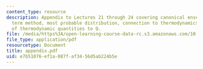 ```yaml
---
content_type: resource
description: Appendix to Lectures 21 through 24 covering canonical ensemble, maximum
  term method, most probable distribution, connection to thermodynamics, and relation
  of thermodynamic quantities to Q.
file: /media/https%3A/open-learning-course-data-rc.s3.amazonaws.com/10-40-chemical-engineering-thermodynamics-fall-2003/e7b51076ef1a087faf3456d5ab224b5e_appendix.pdf
file_type: application/pdf
resourcetype: Document
title: appendix.pdf
uid: e7b51076-ef1a-087f-af34-56d5ab224b5e
---
```


